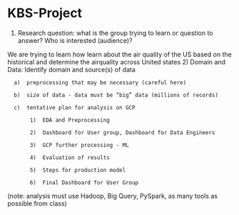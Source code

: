 # KBS-Project

1)  Research question:  what is the group trying to learn or question to answer? Who is interested (audience)?

We are trying to learn how learn about the air quality of the US based on the historical and determine the airquality across United states
2)  Domain and Data: Identify domain and source(s) of data

      a)  preprocessing that may be necessary (careful here)

      b)  size of data - data must be “big” data (millions of records)

      c)  tentative plan for analysis on GCP

           1)  EDA and Preprocessing

           2)  Dashboard for User group, Dashboard for Data Engineers

           3)  GCP further processing - ML

           4)  Evaluation of results

           5)  Steps for production model

           6)  Final Dashboard for User Group

(note:  analysis must use Hadoop, Big Query, PySpark, as many tools as possible from class)

